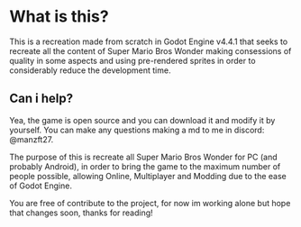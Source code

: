 <h1>What is this?</h1>
This is a recreation made from scratch in Godot Engine v4.4.1 that seeks to recreate all the content of Super Mario Bros Wonder making consessions of quality in some aspects and using pre-rendered sprites in order to considerably reduce the development time.

<h2>Can i help?</h1>
Yea, the game is open source and you can download it and modify it by yourself. You can make any questions making a md to me in discord: @manzft27.

The purpose of this is recreate all Super Mario Bros Wonder for PC (and probably Android), in order to bring the game to the maximum number of people possible, allowing Online, Multiplayer and Modding due to the ease of Godot Engine.

You are free of contribute to the project, for now im working alone but hope that changes soon, thanks for reading!
